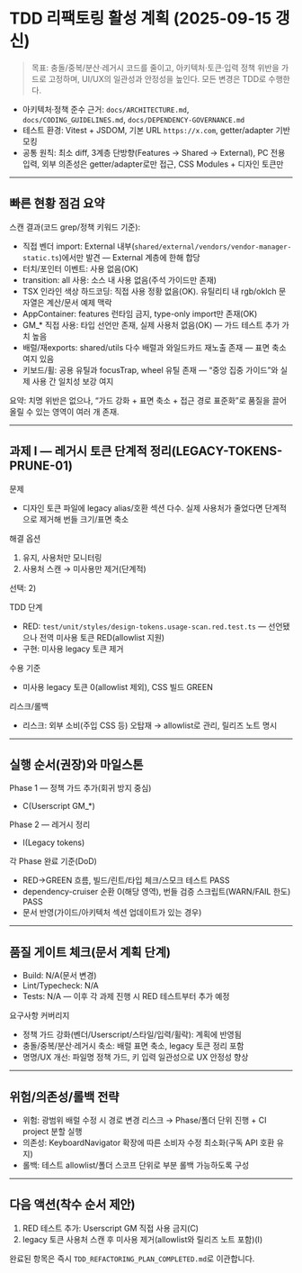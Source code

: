 # TDD 리팩토링 활성 계획 (2025-09-15 갱신)

> 목표: 충돌/중복/분산·레거시 코드를 줄이고, 아키텍처·토큰·입력 정책 위반을
> 가드로 고정하며, UI/UX의 일관성과 안정성을 높인다. 모든 변경은 TDD로 수행한다.

- 아키텍처·정책 준수 근거: `docs/ARCHITECTURE.md`, `docs/CODING_GUIDELINES.md`,
  `docs/DEPENDENCY-GOVERNANCE.md`
- 테스트 환경: Vitest + JSDOM, 기본 URL `https://x.com`, getter/adapter 기반
  모킹
- 공통 원칙: 최소 diff, 3계층 단방향(Features → Shared → External), PC 전용
  입력, 외부 의존성은 getter/adapter로만 접근, CSS Modules + 디자인 토큰만

---

## 빠른 현황 점검 요약

스캔 결과(코드 grep/정책 키워드 기준):

- 직접 벤더 import: External
  내부(`shared/external/vendors/vendor-manager-static.ts`)에서만 발견 — External
  계층에 한해 합당
- 터치/포인터 이벤트: 사용 없음(OK)
- transition: all 사용: 소스 내 사용 없음(주석 가이드만 존재)
- TSX 인라인 색상 하드코딩: 직접 사용 정황 없음(OK). 유틸리티 내 rgb/oklch
  문자열은 계산/문서 예제 맥락
- AppContainer: features 런타임 금지, type-only import만 존재(OK)
- GM\_\* 직접 사용: 타입 선언만 존재, 실제 사용처 없음(OK) — 가드 테스트 추가
  가치 높음
- 배럴/재exports: shared/utils 다수 배럴과 와일드카드 재노출 존재 — 표면 축소
  여지 있음
- 키보드/휠: 공용 유틸과 focusTrap, wheel 유틸 존재 — “중앙 집중 가이드”와 실제
  사용 간 일치성 보강 여지

요약: 치명 위반은 없으나, “가드 강화 + 표면 축소 + 접근 경로 표준화”로 품질을
끌어올릴 수 있는 영역이 여러 개 존재.

---

<!-- 과제 A/B/D/E/F/G는 완료되어 완료 로그로 이관되었습니다. 활성 계획에서는 제거합니다. -->

<!-- 과제 C(USERSCRIPT-ADAPTER-GUARD-01)는 가드 테스트 추가로 완료되어 완료 로그로 이관되었습니다. -->

<!-- 과제 H(WHEEL-LOCK-POLICY-01)는 R2 가드/계약 테스트로 이미 완료되어 완료 로그로 이관했습니다. -->

## 과제 I — 레거시 토큰 단계적 정리(LEGACY-TOKENS-PRUNE-01)

문제

- 디자인 토큰 파일에 legacy alias/호환 섹션 다수. 실제 사용처가 줄었다면
  단계적으로 제거해 번들 크기/표면 축소

해결 옵션

1. 유지, 사용처만 모니터링
2. 사용처 스캔 → 미사용만 제거(단계적)

선택: 2)

TDD 단계

- RED: `test/unit/styles/design-tokens.usage-scan.red.test.ts` — 선언됐으나 전역
  미사용 토큰 RED(allowlist 지원)
- 구현: 미사용 legacy 토큰 제거

수용 기준

- 미사용 legacy 토큰 0(allowlist 제외), CSS 빌드 GREEN

리스크/롤백

- 리스크: 외부 소비(주입 CSS 등) 오탑재 → allowlist로 관리, 릴리즈 노트 명시

---

## 실행 순서(권장)와 마일스톤

Phase 1 — 정책 가드 추가(회귀 방지 중심)

- C(Userscript GM\_\*)

Phase 2 — 레거시 정리

- I(Legacy tokens)

각 Phase 완료 기준(DoD)

- RED→GREEN 흐름, 빌드/린트/타입 체크/스모크 테스트 PASS
- dependency-cruiser 순환 0(해당 영역), 번들 검증 스크립트(WARN/FAIL 한도) PASS
- 문서 반영(가이드/아키텍처 섹션 업데이트가 있는 경우)

---

## 품질 게이트 체크(문서 계획 단계)

- Build: N/A(문서 변경)
- Lint/Typecheck: N/A
- Tests: N/A — 이후 각 과제 진행 시 RED 테스트부터 추가 예정

요구사항 커버리지

- 정책 가드 강화(벤더/Userscript/스타일/입력/휠락): 계획에 반영됨
- 충돌/중복/분산·레거시 축소: 배럴 표면 축소, legacy 토큰 정리 포함
- 명명/UX 개선: 파일명 정책 가드, 키 입력 일관성으로 UX 안정성 향상

---

## 위험/의존성/롤백 전략

- 위험: 광범위 배럴 수정 시 경로 변경 리스크 → Phase/폴더 단위 진행 + CI project
  분할 실행
- 의존성: KeyboardNavigator 확장에 따른 소비자 수정 최소화(구독 API 호환 유지)
- 롤백: 테스트 allowlist/폴더 스코프 단위로 부분 롤백 가능하도록 구성

---

## 다음 액션(착수 순서 제안)

1. RED 테스트 추가: Userscript GM 직접 사용 금지(C)
2. legacy 토큰 사용처 스캔 후 미사용 제거(allowlist와 릴리즈 노트 포함)(I)

완료된 항목은 즉시 `TDD_REFACTORING_PLAN_COMPLETED.md`로 이관합니다.
